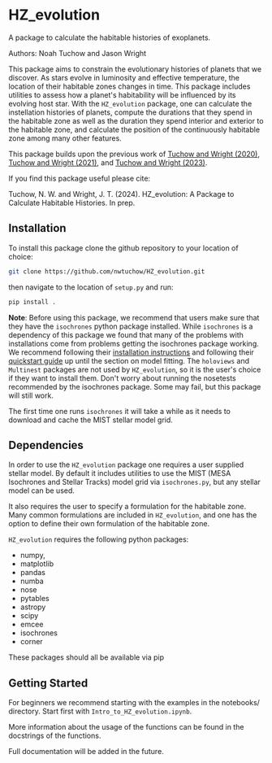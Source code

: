 # HZ_evolution

A package to calculate the habitable histories of exoplanets. 

Authors: Noah Tuchow and Jason Wright

This package aims to constrain the evolutionary histories of planets that we discover. As stars evolve in luminosity and effective temperature, the location of their habitable zones changes in time. This package includes utilities to assess how a planet's habitability will be influenced by its evolving host star. With the `HZ_evolution` package, one can calculate the instellation histories of planets, compute the durations that they spend in the habitable zone as well as the duration they spend interior and exterior to the habitable zone, and calculate the position of the continuously habitable zone among many other features.

This package builds upon the previous work of [Tuchow and Wright (2020)](https://ui.adsabs.harvard.edu/abs/2020ApJ...905..108T/abstract), [Tuchow and Wright (2021)](https://ui.adsabs.harvard.edu/abs/2021RNAAS...5..194T/abstract), and [Tuchow and Wright (2023)](https://ui.adsabs.harvard.edu/abs/2023ApJ...944...71T/abstract).

If you find this package useful please cite:

Tuchow, N. W. and Wright, J. T. (2024). HZ_evolution: A Package to Calculate Habitable Histories. In prep.

## Installation

To install this package clone the github repository to your location of choice:

```bash
git clone https://github.com/nwtuchow/HZ_evolution.git 
``` 

then navigate to the location of `setup.py` and run:

```bash
pip install . 
```

**Note**:  Before using this package, we recommend that users make sure that they have the `isochrones` python package installed. While `isochrones` is a dependency of this package we found that many of the problems with installations come from problems getting the isochrones package working. We recommend following their [installation instructions](https://isochrones.readthedocs.io/en/latest/install.html) and following their [quickstart guide](https://isochrones.readthedocs.io/en/latest/quickstart.html) up until the section on model fitting. The `holoviews` and `Multinest` packages are not used by `HZ_evolution`, so it is the user's choice if they want to install them. Don't worry about running the nosetests recommended by the isochrones package. Some may fail, but this package will still work.

The first time one runs `isochrones` it will take a while as it needs to download and cache the MIST stellar model grid.

## Dependencies

In order to use the `HZ_evolution` package one requires a user supplied stellar model. By default it includes utilities to use the MIST (MESA Isochrones and Stellar Tracks) model grid via `isochrones.py`, but any stellar model can be used.

It also requires the user to specify a formulation for the habitable zone. Many common formulations are included in `HZ_evolution`, and one has the option to define their own formulation of the habitable zone.

`HZ_evolution` requires the following python packages:

- numpy,
- matplotlib
- pandas
- numba
- nose
- pytables
- astropy
- scipy 
- emcee
- isochrones
- corner

These packages should all be available via pip



## Getting Started

For beginners we recommend starting with the examples in the notebooks/ directory. Start first with `Intro_to_HZ_evolution.ipynb`.

More information about the usage of the functions can be found in the docstrings of the functions.

Full documentation will be added in the future.

